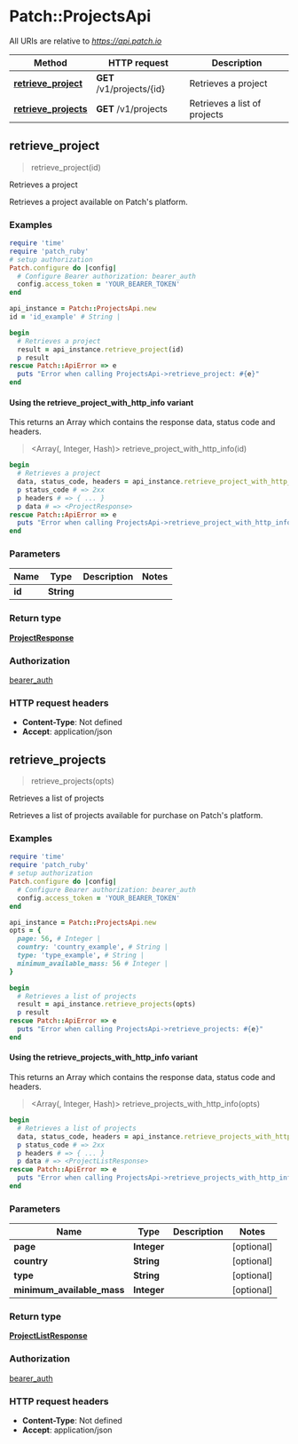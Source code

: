# Patch::ProjectsApi

All URIs are relative to *https://api.patch.io*

| Method | HTTP request | Description |
| ------ | ------------ | ----------- |
| [**retrieve_project**](ProjectsApi.md#retrieve_project) | **GET** /v1/projects/{id} | Retrieves a project |
| [**retrieve_projects**](ProjectsApi.md#retrieve_projects) | **GET** /v1/projects | Retrieves a list of projects |


## retrieve_project

> <ProjectResponse> retrieve_project(id)

Retrieves a project

Retrieves a project available on Patch's platform. 

### Examples

```ruby
require 'time'
require 'patch_ruby'
# setup authorization
Patch.configure do |config|
  # Configure Bearer authorization: bearer_auth
  config.access_token = 'YOUR_BEARER_TOKEN'
end

api_instance = Patch::ProjectsApi.new
id = 'id_example' # String | 

begin
  # Retrieves a project
  result = api_instance.retrieve_project(id)
  p result
rescue Patch::ApiError => e
  puts "Error when calling ProjectsApi->retrieve_project: #{e}"
end
```

#### Using the retrieve_project_with_http_info variant

This returns an Array which contains the response data, status code and headers.

> <Array(<ProjectResponse>, Integer, Hash)> retrieve_project_with_http_info(id)

```ruby
begin
  # Retrieves a project
  data, status_code, headers = api_instance.retrieve_project_with_http_info(id)
  p status_code # => 2xx
  p headers # => { ... }
  p data # => <ProjectResponse>
rescue Patch::ApiError => e
  puts "Error when calling ProjectsApi->retrieve_project_with_http_info: #{e}"
end
```

### Parameters

| Name | Type | Description | Notes |
| ---- | ---- | ----------- | ----- |
| **id** | **String** |  |  |

### Return type

[**ProjectResponse**](ProjectResponse.md)

### Authorization

[bearer_auth](../README.md#bearer_auth)

### HTTP request headers

- **Content-Type**: Not defined
- **Accept**: application/json


## retrieve_projects

> <ProjectListResponse> retrieve_projects(opts)

Retrieves a list of projects

Retrieves a list of projects available for purchase on Patch's platform. 

### Examples

```ruby
require 'time'
require 'patch_ruby'
# setup authorization
Patch.configure do |config|
  # Configure Bearer authorization: bearer_auth
  config.access_token = 'YOUR_BEARER_TOKEN'
end

api_instance = Patch::ProjectsApi.new
opts = {
  page: 56, # Integer | 
  country: 'country_example', # String | 
  type: 'type_example', # String | 
  minimum_available_mass: 56 # Integer | 
}

begin
  # Retrieves a list of projects
  result = api_instance.retrieve_projects(opts)
  p result
rescue Patch::ApiError => e
  puts "Error when calling ProjectsApi->retrieve_projects: #{e}"
end
```

#### Using the retrieve_projects_with_http_info variant

This returns an Array which contains the response data, status code and headers.

> <Array(<ProjectListResponse>, Integer, Hash)> retrieve_projects_with_http_info(opts)

```ruby
begin
  # Retrieves a list of projects
  data, status_code, headers = api_instance.retrieve_projects_with_http_info(opts)
  p status_code # => 2xx
  p headers # => { ... }
  p data # => <ProjectListResponse>
rescue Patch::ApiError => e
  puts "Error when calling ProjectsApi->retrieve_projects_with_http_info: #{e}"
end
```

### Parameters

| Name | Type | Description | Notes |
| ---- | ---- | ----------- | ----- |
| **page** | **Integer** |  | [optional] |
| **country** | **String** |  | [optional] |
| **type** | **String** |  | [optional] |
| **minimum_available_mass** | **Integer** |  | [optional] |

### Return type

[**ProjectListResponse**](ProjectListResponse.md)

### Authorization

[bearer_auth](../README.md#bearer_auth)

### HTTP request headers

- **Content-Type**: Not defined
- **Accept**: application/json

